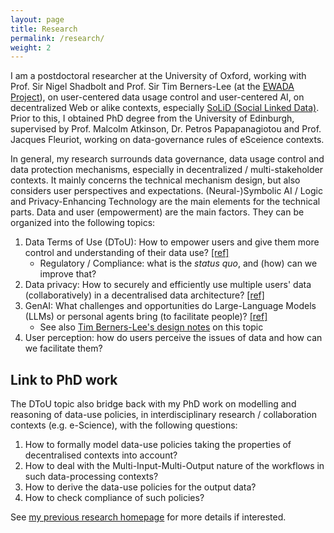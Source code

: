 ```yaml
---
layout: page
title: Research
permalink: /research/
weight: 2
---
```


I am a postdoctoral researcher at the University of Oxford, working with Prof. Sir Nigel Shadbolt and Prof. Sir Tim Berners-Lee (at the [EWADA Project](https://ewada.ox.ac.uk/)), on user-centered data usage control and user-centered AI, on decentralized Web or alike contexts, especially [SoLiD (Social Linked Data)](https://solidproject.org/).  \
Prior to this, I obtained PhD degree from the University of Edinburgh, supervised by Prof. Malcolm Atkinson, Dr. Petros Papapanagiotou and Prof. Jacques Fleuriot, working on data-governance rules of eSceience contexts.

In general, my research surrounds data governance, data usage control and data protection mechanisms, especially in decentralized / multi-stakeholder contexts. It mainly concerns the technical mechanism design, but also considers user perspectives and expectations. (Neural-)Symbolic AI / Logic and Privacy-Enhancing Technology are the main elements for the technical parts. Data and user (empowerment) are the main factors. They can be organized into the following topics:

1. Data Terms of Use (DToU): How to empower users and give them more control and understanding of their data use? [[ref]](https://arxiv.org/abs/2403.07587)
      - Regulatory / Compliance: what is the *status quo*, and (how) can we improve that?
2. Data privacy: How to securely and efficiently use multiple users' data (collaboratively) in a decentralised data architecture? [[ref]](https://arxiv.org/abs/2309.16365)
3. GenAI: What challenges and opportunities do Large-Language Models (LLMs) or personal agents bring (to facilitate people)? [[ref]](https://arxiv.org/abs/2403.10408)
      - See also [Tim Berners-Lee's design notes](https://www.w3.org/DesignIssues/PrivateData.html) on this topic
4. User perception: how do users perceive the issues of data and how can we facilitate them?


## Link to PhD work

The DToU topic also bridge back with my PhD work on modelling and reasoning of data-use policies, in interdisciplinary research / collaboration contexts (e.g. e-Science), with the following questions:

1. How to formally model data-use policies taking the properties of decentralised contexts into account?
2. How to deal with the Multi-Input-Multi-Output nature of the workflows in such data-processing contexts?
3. How to derive the data-use policies for the output data?
4. How to check compliance of such policies?

See [my previous research homepage](https://renyuneyun.github.io/portfolio-phd) for more details if interested.
